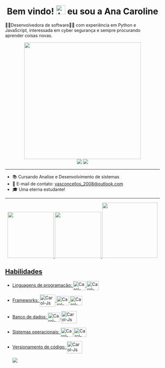 <h1 align="center">Bem vindo! <img src="https://raw.githubusercontent.com/kaueMarques/kaueMarques/master/hi.gif" height="30" alt="hand saying ola"width="30px" alt="hand_saying_ hi"> eu sou a Ana Caroline</h1>

👩‍💻Desenvolvedora de software👩‍💻 com experiência em Python e JavaScript, interessada em cyber segurança e sempre procurando aprender coisas novas.

<div align="center">
   <img height="380em" src="https://c.tenor.com/yAZPoxFg7O4AAAAd/naruto-homework.gif"/>
</div>
<div align="center">
<a href="https://www.instagram.com/anacaroline.vasconcellos/" target="_blank"><img src="https://img.shields.io/badge/Instagram-E4405F?style=for-the-badge&logo=instagram&logoColor=white" target="_blank"></a>
  <a href="https://www.linkedin.com/in/ana-caroline-vasconcellos/" target="_blank"><img src="https://img.shields.io/badge/LinkedIn-0077B5?style=for-the-badge&logo=linkedin&logoColor=white" target="_blank"></a>
</div> 


***
- 📚 Cursando Analise e Desenvolvimento de sistemas
- 📧 E-mail de contato: vasconcellos_2008@outlook.com
- 🎓 Uma eterna estudante!

***

<div align="center">
  <a href="https://github.com/JovemDevv">
  <img height="150em" src="https://github-readme-stats.vercel.app/api?username=JovemDevv&show_icons=true&theme=merko&include_all_commits=true&count_private=true"/>        
    <img height="150em"  src="https://streak-stats.demolab.com?user=JovemDevv&theme=merko&locale=pt-br&date_format=j%20M%5B%20Y%5D"/>
    <img height="180em"  src="https://github-readme-stats.vercel.app/api/top-langs/?username=JovemDevv&layout=compact&langs_count=7&theme=merko"/>
          
</div>
  
## Habilidades

* Linguagens de programação: <img align="center" alt="Carol-Js" height="30" width="40" src="https://cdn.jsdelivr.net/gh/devicons/devicon/icons/javascript/javascript-original.svg">
   <img align="center" alt="Carol-Python" height="30" width="40" src="https://cdn.jsdelivr.net/gh/devicons/devicon/icons/python/python-original.svg"> 
* Frameworks: 
   <img align="center" alt="Carol-Js" height="40" width="50"  src="https://cdn.jsdelivr.net/gh/devicons/devicon/icons/django/django-plain-wordmark.svg" />
   <img align="center" alt="Carol-Js" height="30" width="40"  src="https://cdn.jsdelivr.net/gh/devicons/devicon/icons/bootstrap/bootstrap-original-wordmark.svg" />
   <img align="center" alt="Carol-Js" height="30" width="40"  src="https://cdn.jsdelivr.net/gh/devicons/devicon/icons/jquery/jquery-plain-wordmark.svg" />    
   
* Banco de dados: <img align="center" alt="Carol-Js" height="30" width="40" src="https://cdn.jsdelivr.net/gh/devicons/devicon/icons/mysql/mysql-original.svg" />
                  <img align="center" alt="Carol-Js" height="40" width="50" src="https://cdn.jsdelivr.net/gh/devicons/devicon/icons/postgresql/postgresql-original-wordmark.svg"/>        
   
* Sistemas operacionais: <img align="center" alt="Carol-Lnx" height="30" width="40" src="https://cdn.jsdelivr.net/gh/devicons/devicon/icons/linux/linux-original.svg">
   <img align="center" alt="Carol-Lnx" height="30" width="40" src="https://cdn.jsdelivr.net/gh/devicons/devicon/icons/windows8/windows8-original.svg" />
 
* Versionamento de código: <img align="center" alt="Carol-Js" height="40" width="50" src="https://cdn.jsdelivr.net/gh/devicons/devicon/icons/git/git-original-wordmark.svg" />


   
   ![](https://komarev.com/ghpvc/?username=JovemDevv)
